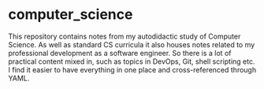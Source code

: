 # computer_science

This repository contains notes from my autodidactic study of Computer Science. As well as standard CS curricula it also houses notes related to my professional development as a software engineer. So there is a lot of practical content mixed in, such as topics in DevOps, Git, shell scripting etc. I find it easier to have everything in one place and cross-referenced through YAML.
